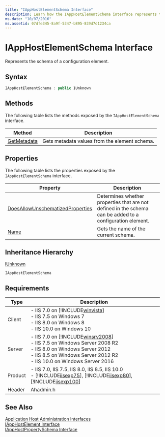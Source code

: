 ```yaml
---
title: "IAppHostElementSchema Interface"
description: Learn how the IAppHostElementSchema interface represents the schema of a configuration element. 
ms.date: "10/07/2016"
ms.assetid: 07dfe345-8a9f-5347-b895-839d7d1234ca
---
```

# IAppHostElementSchema Interface
Represents the schema of a configuration element.  
  
## Syntax  
  
```cpp  
IAppHostElementSchema : public IUnknown  
```  
  
## Methods  
 The following table lists the methods exposed by the `IAppHostElementSchema` interface.  
  
|Method|Description|  
|------------|-----------------|  
|[GetMetadata](../../web-development-reference/native-code-api-reference/iapphostelementschema-getmetadata-method.md)|Gets metadata values from the element schema.|  
  
## Properties  
 The following table lists the properties exposed by the `IAppHostElementSchema` interface.  
  
|Property|Description|  
|--------------|-----------------|  
|[DoesAllowUnschematizedProperties](../../web-development-reference/native-code-api-reference/iapphostelementschema-doesallowunschematizedproperties-property.md)|Determines whether properties that are not defined in the schema can be added to a configuration element.|  
|[Name](../../web-development-reference/native-code-api-reference/iapphostelementschema-name-property.md)|Gets the name of the current schema.|  
  
## Inheritance Hierarchy  
 [IUnknown](/windows/win32/api/unknwn/nn-unknwn-iunknown)  
  
 `IAppHostElementSchema`  
  
## Requirements  
  
|Type|Description|  
|----------|-----------------|  
|Client|-   IIS 7.0 on [!INCLUDE[winvista](../../wmi-provider/includes/winvista-md.md)]<br />-   IIS 7.5 on Windows 7<br />-   IIS 8.0 on Windows 8<br />-   IIS 10.0 on Windows 10|  
|Server|-   IIS 7.0 on [!INCLUDE[winsrv2008](../../wmi-provider/includes/winsrv2008-md.md)]<br />-   IIS 7.5 on Windows Server 2008 R2<br />-   IIS 8.0 on Windows Server 2012<br />-   IIS 8.5 on Windows Server 2012 R2<br />-   IIS 10.0 on Windows Server 2016|  
|Product|-   IIS 7.0, IIS 7.5, IIS 8.0, IIS 8.5, IIS 10.0<br />-   [!INCLUDE[iisexp75](../../web-development-reference/native-code-api-reference/includes/iisexp75-md.md)], [!INCLUDE[iisexp80](../../web-development-reference/native-code-api-reference/includes/iisexp80-md.md)], [!INCLUDE[iisexp100](../../web-development-reference/native-code-api-reference/includes/iisexp100-md.md)]|  
|Header|Ahadmin.h|  
  
## See Also  
 [Application Host Administration Interfaces](../../web-development-reference/native-code-api-reference/application-host-administration-interfaces.md)   
 [IAppHostElement Interface](../../web-development-reference/native-code-api-reference/iapphostelement-interface.md)   
 [IAppHostPropertySchema Interface](../../web-development-reference/native-code-api-reference/iapphostpropertyschema-interface.md)
